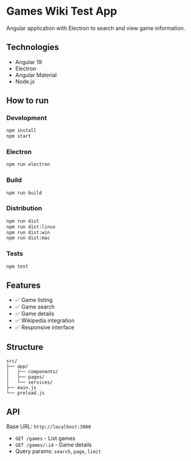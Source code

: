 # Games Wiki Test App

Angular application with Electron to search and view game information.

## Technologies

- Angular 19
- Electron 
- Angular Material
- Node.js

## How to run

### Development
```bash
npm install
npm start
```

### Electron
```bash
npm run electron
```

### Build
```bash
npm run build
```

### Distribution
```bash
npm run dist
npm run dist:linux
npm run dist:win
npm run dist:mac
```

### Tests
```bash
npm test
```

## Features

- ✅ Game listing
- ✅ Game search
- ✅ Game details
- ✅ Wikipedia integration
- ✅ Responsive interface

## Structure

```
src/
├── app/
│   ├── components/  
│   ├── pages/      
│   └── services/   
├── main.js         
└── preload.js      
```

## API

Base URL: `http://localhost:3000`

- `GET /games` - List games
- `GET /games/:id` - Game details
- Query params: `search`, `page`, `limit`
